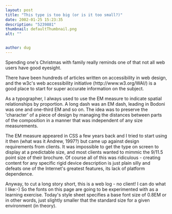 ```yaml
---
layout: post
title: "This type is too big (or is it too small?)"
date: 2002-01-25 15:23:35
description: "5239881"
thumbnail: defaultThumbnail.png
alt: ""


author: dug
---
```


<p>Spending one's Christmas with family really reminds one of that not all web users have good eyesight.</p>

<p>There have been hundreds of articles written on accessibility in web design, and the w3c's web accessibility initiative (http://www.w3.org/WAI/) is a good place to start for super accurate information on the subject.</p>

<p>As a typographer, I always used to use the EM measure to indicate spatial relationships by proportion. A long dash was an EM dash, leading in Bodoni was one and one-third EM and so on. The idea was to preserve the 'character' of a piece of design by managing the distances between parts of the composition in a manner that was independent of any size measurements.</p>

<p>The EM measure appeared in <span class="caps">CSS </span>a few years back and I tried to start using it then (what was it Andrew, 1997?) but came up against design requirements from clients. It was impossible to get the type on screen to display at a predictable size, and most clients wanted to mimmic the 9/11.5 point size of their brochure. Of course all of this was ridiculous - creating content for any specific rigid device description is just plain silly and defeats one of the Internet's greatest features, its lack of platform dependence.</p>

<p>Anyway, to cut a long story short, this is a web log - no client! I can do what I like:-) So the fonts on this page are going to be experimented with as a learning exercise. Today's style sheet specifies a base font size of 0.8EM or in other words, just slightly smaller that the standard size for a given environment (in theory).</p>
